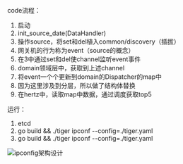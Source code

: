 code流程：
1. 启动
2. init_source_date(DataHandler)
3. 操作source，将set和del植入common/discovery（插拔）
4. 网关机的行为称为event（source的概念）
5. 在3中通过set和del使channel监听event事件
6. domain领域层中，获取到上述channel
7. 将event一个个更新到domain的Dispatcher的map中
8. 因为这里涉及到分层，所以做了结构体替换
9. 在hertz中，读取map中数据，通过调度获取top5


运行：
1. etcd
2. go build && ./tiger ipconf --config=./tiger.yaml
3. go build && ./tiger ipconf --config=./tiger.yaml

![ipconfig架构设计](https://s3.bmp.ovh/imgs/2023/12/14/3ad4941b5e5069bc.jpg)
